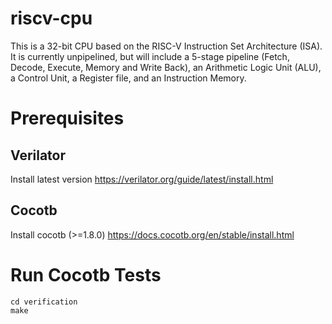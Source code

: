 # riscv-cpu
This is a 32-bit CPU based on the RISC-V Instruction Set Architecture (ISA). 
It is currently unpipelined, but will include a 5-stage pipeline (Fetch, Decode, Execute, Memory and Write Back), 
an Arithmetic Logic Unit (ALU), a Control Unit, a Register file, and an Instruction Memory. 

# Prerequisites
## Verilator
Install latest version
https://verilator.org/guide/latest/install.html

## Cocotb
Install cocotb (>=1.8.0)
https://docs.cocotb.org/en/stable/install.html

# Run Cocotb Tests
```
cd verification
make
```
